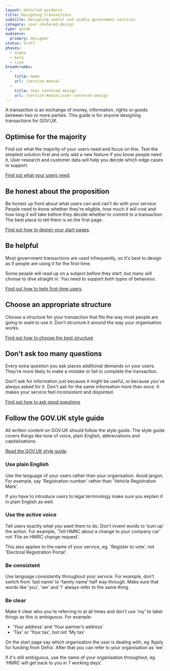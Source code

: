```yaml
---
layout: detailed-guidance
title: Designing transactions
subtitle: Designing useful and usable government services
category: user-centered-design
type: guide
audience:
  primary: designer
status: draft
phases:
  - alpha
  - beta
  - live
breadcrumbs:
  -
    title: Home
    url: /service-manual
  -
    title: User centered design
    url: /service-manual/user-centered-design
---
```


A transaction is an exchange of money, information, rights or goods between two or more parties.
This guide is for anyone designing transactions for GOV.UK.


## Optimise for the majority

Find out what the majority of your users need and focus on this.
Test the simplest solution first and only add a new feature if you know people need it.
User research and customer data will help you decide which edge cases to support.

[Find out what your users need](know-your-users.html).


## Be honest about the proposition

Be honest up front about what users can and can't do with your service.
People need to know whether they're eligible, how much it will cost and how long it will take before they decide whether to commit to a transaction. The best place to tell them is on the first page.

[Find out how to design your start pages](resources/start-pages.html).


## Be helpful

Most government transactions are used infrequently, so it's best to design as if people are using it for the first-time.

Some people will read up on a subject before they start, but many will choose to dive straight in. You need to support both types of behaviour.

[Find out how to help first-time users](help-text.html).


## Choose an appropriate structure

Choose a structure for your transaction that fits the way most people are going to want to use it.
Don't structure it around the way your organisation works.

[Find out how to choose the best structure](resources/question-pages.html)


## Don't ask too many questions

Every extra question you ask places additional demands on your users.
They're more likely to make a mistake or fail to complete the transaction.

Don't ask for information just because it might be useful, or because you've always asked for it. 
Don't ask for the same information more than once. It makes your service feel inconsistent and disjointed.

[Find out how to ask good questions](resources/question-pages.html)


## Follow the GOV.UK style guide

All written content on GOV.UK should follow the style guide. The style guide covers things like tone of voice, plain English, abbreviations and capitalisations.

[Read the GOV.UK style guide](https://www.gov.uk/design-principles/style-guide).


### Use plain English

Use the language of your users rather than your organisation. Avoid jargon. For example, say 'Registration number' rather than 'Vehicle Registration Mark'.

If you have to introduce users to legal terminology make sure you explain it in plain English as well.


### Use the active voice

Tell users exactly what you want them to do. Don’t invent words to ‘sum up’ the action. 
For example, 'Tell HMRC about a change to your company car' not 'File an HMRC change request'.

This also applies to the name of your service, eg. 'Register to vote', not 'Electoral Registration Portal'.

 
### Be consistent

Use language consistently throughout your service.
For example, don’t switch from ‘last name’ to ‘family name’ half way through.
Make sure that words like 'you', 'we' and 'I' always refer to the same thing.


### Be clear

Make it clear who you're referring to at all times and don't use 'my' to label things as this is ambiguous.
For example:

* ‘Your address’ and ‘Your partner’s address’
* 'Tax' or 'Your tax', but not 'My tax'

On the start page say which organisation the user is dealing with, eg ‘Apply for funding from Defra’. 
After that you can refer to your organisation as ‘we’.

If it's still ambiguous, use the name of your organisation throughout, eg ‘HMRC will get back to you in 7 working days’.
















